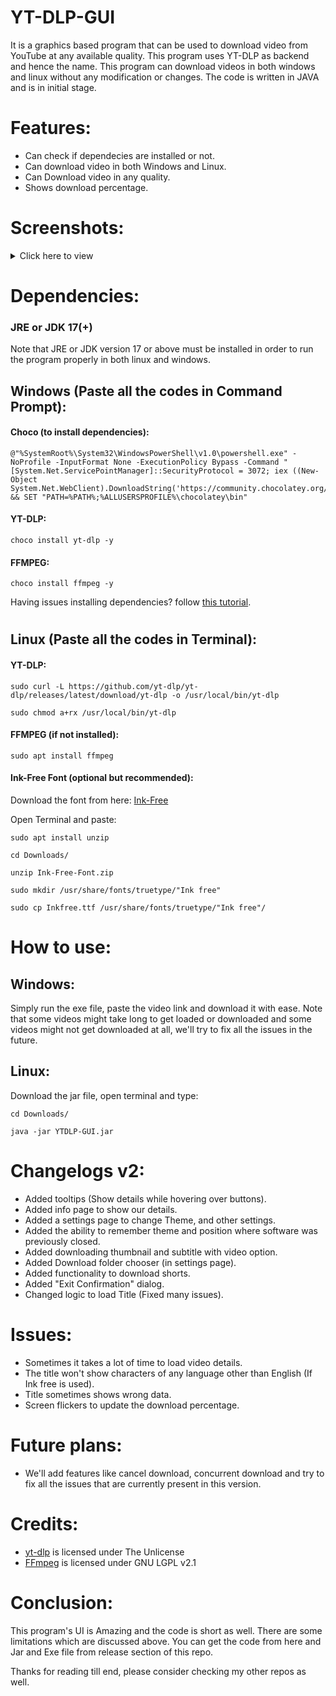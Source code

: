 # YT-DLP-GUI
It is a graphics based program that can be used to download video from YouTube at any available quality. This program uses YT-DLP as backend and hence the name. This program can download videos in both windows and linux without any modification or changes. The code is written in JAVA and is in initial stage.

# Features:
* Can check if dependecies are installed or not.
* Can download video in both Windows and Linux.
* Can Download video in any quality.
* Shows download percentage.


# Screenshots:
<details>
  <summary>Click here to view</summary>
  <img src="https://github.com/DeadSOUL-Studios/YT-DLP-GUI/assets/119154806/4571ae58-57ff-4b47-875a-7e35aed12475" name="Screenshot (1)">
  <img src="https://github.com/DeadSOUL-Studios/YT-DLP-GUI/assets/119154806/89babf2c-1af1-4633-8777-763699c428ab" name="Screenshot (2)">
  <img src="https://github.com/DeadSOUL-Studios/YT-DLP-GUI/assets/119154806/8e75ea6b-af4d-4d14-89e6-4ab0043af206" name="Screenshot (3)">
  <img src="https://github.com/DeadSOUL-Studios/YT-DLP-GUI/assets/119154806/666dbd58-8cb5-4e59-ac81-fd133d9ceabc" name="Screenshot (4)">
  <img src="https://github.com/DeadSOUL-Studios/YT-DLP-GUI/assets/119154806/1a411e5e-8a4e-4c82-976b-2006b9236c3f" name="Screenshot (5)">
  <img src="https://github.com/DeadSOUL-Studios/YT-DLP-GUI/assets/119154806/f3085f14-1fd1-4b55-84f9-0b868f2c2cbf" name="Screenshot (6)">
  <img src="https://github.com/DeadSOUL-Studios/YT-DLP-GUI/assets/119154806/d4c213d7-f5c8-44d1-a499-ce51f5eb8db6" name="Screenshot (7)">
  <img src="https://github.com/DeadSOUL-Studios/YT-DLP-GUI/assets/119154806/8b188f42-65dd-4246-81cc-4f4ab757324f" name="Screenshot (8)">
</details>


# Dependencies:
### JRE or JDK 17(+)
Note that JRE or JDK version 17 or above must be installed in order to run the program properly in both linux and windows.

## Windows (Paste all the codes in Command Prompt):
#### Choco (to install dependencies):
```
@"%SystemRoot%\System32\WindowsPowerShell\v1.0\powershell.exe" -NoProfile -InputFormat None -ExecutionPolicy Bypass -Command "[System.Net.ServicePointManager]::SecurityProtocol = 3072; iex ((New-Object System.Net.WebClient).DownloadString('https://community.chocolatey.org/install.ps1'))" && SET "PATH=%PATH%;%ALLUSERSPROFILE%\chocolatey\bin"
```
#### YT-DLP:
```
choco install yt-dlp -y
```
#### FFMPEG:
```
choco install ffmpeg -y
```
Having issues installing dependencies? follow [this tutorial](https://youtu.be/FkiwVVWhSys).

#
## Linux (Paste all the codes in Terminal):
#### YT-DLP:
```
sudo curl -L https://github.com/yt-dlp/yt-dlp/releases/latest/download/yt-dlp -o /usr/local/bin/yt-dlp
```
```
sudo chmod a+rx /usr/local/bin/yt-dlp
```
#### FFMPEG (if not installed):
```
sudo apt install ffmpeg
```
#### Ink-Free Font (optional but recommended):
Download the font from here: [Ink-Free](https://www.dafontfree.co/wp-content/uploads/2022/02/Ink-Free-Font.zip)

Open Terminal and paste:
```
sudo apt install unzip
```
```
cd Downloads/
```
```
unzip Ink-Free-Font.zip
```
```
sudo mkdir /usr/share/fonts/truetype/"Ink free"
```
```
sudo cp Inkfree.ttf /usr/share/fonts/truetype/"Ink free"/
```

# How to use:
## Windows:
Simply run the exe file, paste the video link and download it with ease. Note that some videos might take long to get loaded or downloaded and some videos might not get downloaded at all, we'll try to fix all the issues in the future.
## Linux:
Download the jar file, open terminal and type:
```
cd Downloads/
```
```
java -jar YTDLP-GUI.jar
```

# Changelogs v2:
* Added tooltips (Show details while hovering over buttons).
* Added info page to show our details.
* Added a settings page to change Theme, and other settings.
* Added the ability to remember theme and position where software was previously closed.
* Added downloading thumbnail and subtitle with video option.
* Added Download folder chooser (in settings page).
* Added functionality to download shorts.
* Added "Exit Confirmation" dialog.
* Changed logic to load Title (Fixed many issues).

# Issues:
* Sometimes it takes a lot of time to load video details.
* The title won't show characters of any language other than English (If Ink free is used).
* Title sometimes shows wrong data.
* Screen flickers to update the download percentage.

# Future plans:
* We'll add features like cancel download, concurrent download and try to fix all the issues that are currently present in this version.

# Credits:
* [yt-dlp](https://github.com/yt-dlp/yt-dlp) is licensed under The Unlicense
* [FFmpeg](https://www.ffmpeg.org/) is licensed under GNU LGPL v2.1

# Conclusion:
This program's UI is Amazing and the code is short as well. There are some limitations which are discussed above. You can get the code from here and Jar and Exe file from release section of this repo.

Thanks for reading till end, please consider checking my other repos as well.
